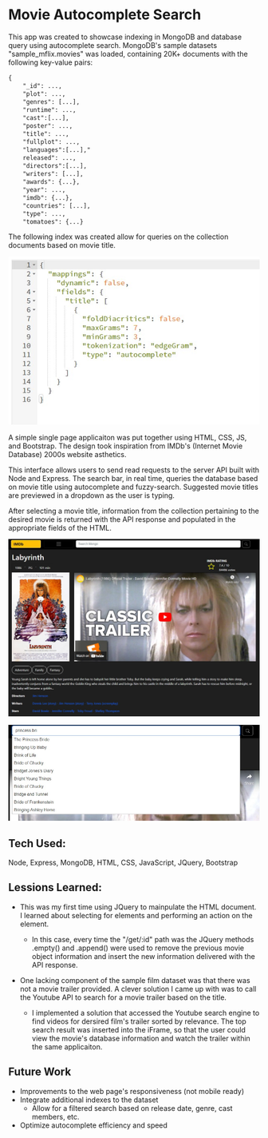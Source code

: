 # Movie Autocomplete Search
This app was created to showcase indexing in MongoDB and database query using autocomplete search. MongoDB's sample datasets "sample_mflix.movies" was loaded, containing 20K+ documents with the following key-value pairs:

```
{
    "_id": ...,
    "plot": ...,
    "genres": [...],
    "runtime": ...,
    "cast":[...],
    "poster": ...,
    "title": ...,
    "fullplot": ...,
    "languages":[...],"
    released": ...,
    "directors":[...],
    "writers": [...],
    "awards": {...},
    "year": ...,
    "imdb": {...},
    "countries": [...],
    "type": ...,
    "tomatoes": {...}
```

The following index was created allow for queries on the collection documents based on movie title. 

![Database search index](/public/images/Mongo_Search_Index.jpg)

A simple single page applicaiton was put together using HTML, CSS, JS, and Bootstrap. The design took inspiration from IMDb's (Internet Movie Database) 2000s website asthetics.

This interface allows users to send read requests to the server API built with Node and Express. The search bar, in real time, queries the database based on movie title using autocomplete and fuzzy-search. Suggested movie titles are previewed in a dropdown as the user is typing. 

After selecting a movie title, information from the collection pertaining to the desired movie is returned with the API response and populated in the appropriate fields of the HTML.

![Visual of Index Page](/public/images/Visual_Of_Index_Page.jpg)


![Demonstration of Search Suggestions](/public/images/Search_Suggestions.jpg)


## Tech Used:
Node, Express, MongoDB, HTML, CSS, JavaScript, JQuery, Bootstrap

## Lessions Learned:
* This was my first time using JQuery to mainpulate the HTML document. I learned about selecting for elements and performing an action on the element. 
    * In this case, every time the "/get/:id" path was the JQuery methods .empty() and .append() were used to remove the previous movie object information and insert the new information delivered with the API response.

* One lacking component of the sample film dataset was that there was not a movie trailer provided. A clever solution I came up with was to call the Youtube API to search for a movie trailer based on the title. 
    * I implemented a solution that accessed the Youtube search engine to find videos for dersired film's trailer sorted by relevance. The top search result was inserted into the iFrame, so that the user could view the movie's database information and watch the trailer within the same applicaiton.

## Future Work
* Improvements to the web page's responsiveness (not mobile ready)
* Integrate additional indexes to the dataset
    * Allow for a filtered search based on release date, genre, cast members, etc.
* Optimize autocomplete efficiency and speed